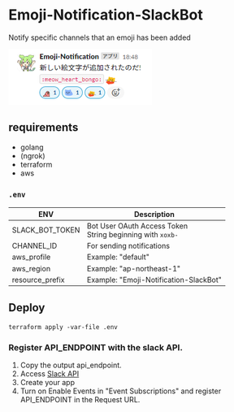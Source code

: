 # Emoji-Notification-SlackBot

Notify specific channels that an emoji has been added

![sample image](images/image.png)

## requirements
- golang
- (ngrok)
- terraform
- aws

### `.env`

| ENV | Description |
| -------- | -------- |
| SLACK_BOT_TOKEN |  Bot User OAuth Access Token<br />String beginning with `xoxb-` |
| CHANNEL_ID | For sending notifications |
| aws_profile | Example: "default" |
| aws_region | Example: "ap-northeast-1" |
| resource_prefix | Example: "Emoji-Notification-SlackBot" |

## Deploy
```
terraform apply -var-file .env
```

### Register API_ENDPOINT with the slack API.

1. Copy the output api_endpoint.
1. Access [Slack API](https://api.slack.com)
1. Create your app
1. Turn on Enable Events in "Event Subscriptions" and register API_ENDPOINT in the Request URL.


